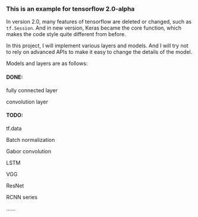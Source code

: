 ### This is an example for tensorflow 2.0-alpha

In version 2.0, many features of tensorflow are deleted or changed, such as `tf.Session`. And in new version, Keras became the core function, which makes the code style quite different from before.

In this project, I will implement various layers and models. And I will try not to rely on advanced APIs to make it easy to change the details of the model.

Models and layers are as follows:

#### DONE:

fully connected layer

convolution layer

#### TODO:

tf.data

Batch normalization

Gabor convolution

LSTM

VGG

ResNet

RCNN series

......